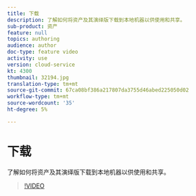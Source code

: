 ```yaml
---
title: 下载
description: 了解如何将资产及其演绎版下载到本地机器以供使用和共享。
sub-product: 资产
feature: null
topics: authoring
audience: author
doc-type: feature video
activity: use
version: cloud-service
kt: 4300
thumbnail: 32194.jpg
translation-type: tm+mt
source-git-commit: 67ca08bf386a217807da3755d46abed225050d02
workflow-type: tm+mt
source-wordcount: '35'
ht-degree: 5%

---
```



# 下载

了解如何将资产及其演绎版下载到本地机器以供使用和共享。

>[!VIDEO](https://video.tv.adobe.com/v/35090/?quality=12&learn=on&hidetitle=true)
